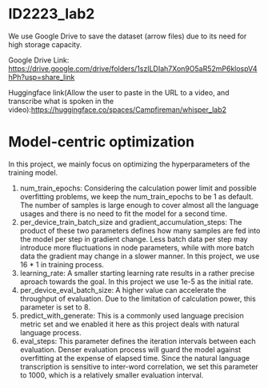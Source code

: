 # ID2223_lab2

We use Google Drive to save the dataset (arrow files) due to its need for high storage capacity. 

Google Drive Link: https://drive.google.com/drive/folders/1szILDIah7Xon9O5aR52mP6klospV4hPh?usp=share_link

Huggingface link(Allow the user to paste in the URL to a video, and transcribe what is
spoken in the video):https://huggingface.co/spaces/Campfireman/whisper_lab2


# Model-centric optimization

In this project, we mainly focus on optimizing the hyperparameters of the training model. 

1. num_train_epochs: Considering the calculation power limit and possible overfitting problems, we keep the num_train_epochs to be 1 as default. The number of samples is large enough to cover almost all the language usages and there is no need to fit the model for a second time. 
2. per_device_train_batch_size and gradient_accumulation_steps: The product of these two parameters defines how many samples are fed into the model per step in gradient change. Less batch data per step may introduce more fluctuations in node parameters, while with more batch data the gradient may change in a slower manner. In this project, we use 16 * 1 in training process. 
3. learning_rate: A smaller starting learning rate results in a rather precise aproach towards the goal. In this project we use 1e-5 as the initial rate. 
4. per_device_eval_batch_size: A higher value can accelerate the throughput of evaluation. Due to the limitation of calculation power, this parameter is set to 8. 
5. predict_with_generate: This is a commonly used language precision metric set and we enabled it here as this project deals with natural language process.
6. eval_steps: This parameter defines the iteration intervals between each evaluation. Denser evaluation process will guard the model against overfitting at the expense of elapsed time. Since the natural language transcription is sensitive to inter-word correlation, we set this parameter to 1000, which is a relatively smaller evaluation interval. 
